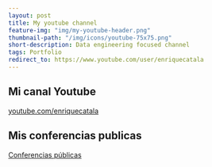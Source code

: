 ```yaml
---
layout: post
title: My youtube channel
feature-img: "img/my-youtube-header.png"
thumbnail-path: "/img/icons/youtube-75x75.png"
short-description: Data engineering focused channel
tags: Portfolio
redirect_to: https://www.youtube.com/user/enriquecatala
---
```


## Mi canal Youtube 

<script src="https://apis.google.com/js/platform.js"></script>
<div class="g-ytsubscribe" data-channelid="UCYboHnN6tvFfHqPWZWY82AQ" data-layout="default" data-count="default"></div>

[youtube.com/enriquecatala](https://www.youtube.com/user/enriquecatala)

## Mis conferencias publicas

[Conferencias públicas](
https://www.youtube.com/watch?v=PDbE4gQisYI&list=PLXXExoAK--GI5TDbfPC8h6rLLuNZS80Le)

